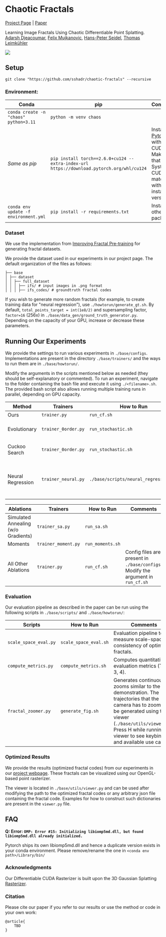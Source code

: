 # Chaotic Fractals
[Project Page](https://chaotic-fractals.mpi-inf.mpg.de/) | [Paper](https://chaotic-fractals.mpi-inf.mpg.de/Chaotic_Fractals.pdf) 

Learning Image Fractals Using Chaotic Differentiable Point Splatting.\
[Adarsh Djeacoumar](https://scholar.google.com/citations?user=3oeUgGEAAAAJ&hl=en), [Felix Mujkanovic](https://people.mpi-inf.mpg.de/~fmujkano/), [Hans-Peter Seidel](https://people.mpi-inf.mpg.de/~hpseidel/), [Thomas Leimkühler](https://people.mpi-inf.mpg.de/~tleimkue/)

![](teaser.jpg)

## Setup
```
git clone "https://github.com/sshadr/chaotic-fractals" --recursive
```

### Environment:

| Conda | pip | Comments |
|------|------|------|
| ```conda create -n "chaos" python=3.11``` | ```python -m venv chaos``` |
| *Same as pip* |`pip install torch==2.6.0+cu124 --extra-index-url https://download.pytorch.org/whl/cu124`| Install [Pytorch](https://pytorch.org/get-started/locally/) with CUDA. Make sure that the System CUDA matches with the installation version. |
|`conda env update -f environment.yml`| `pip install -r requirements.txt`| Install all other packages |

### Dataset
We use the implementation from [Improving Fractal Pre-training](https://github.com/catalys1/fractal-pretraining) for generating fractal datasets.

We provide the dataset used in our experiments in our project page. The default organization of the files as follows:

```
├── base
│ ├── dataset
│ │ ├── full_dataset
│ │ │ ├── ifs/ # input images in .png format
│ │ │ ├── ifs_codes/ # groundtruth fractal codes
```
If you wish to generate more random fractals (for example, to create training data for "neural regression"), use `./howtorun/generate_gt.sh`. By default, `total_points_target = int(1e8/2)` and supersampling factor, `factor=16` (256x) in `./base/data_gen/ground_truth_generator.py`. Depending on the capacity of your GPU, increase or decrease these parameters.

## Running Our Experiments

We provide the settings to run various experiments in `./base/configs`. Implementations are present in the directory `./base/trainers/` and the ways to run them are in `./base/howtorun/`.

Modify the arguments in the scripts mentioned below as needed (they should be self-explanatory or commented). To run an experiment, navigate to the folder containing the bash file and execute it using `./<filename>.sh`. The provided bash script also allows running multiple training runs in parallel, depending on GPU capacity.

| Method | **Trainers** | **How to Run** | Comments |
|------|------|----------|----------|
| Ours | `trainer.py` | `run_cf.sh`|
| Evolutionary | `trainer_0order.py` | `run_stochastic.sh`| Refer to comments in .sh |
| Cuckoo Search | `trainer_0order.py` | `run_stochastic.sh`| Refer to comments in .sh |
| Neural Regression | `trainer_neural.py` | `./base/scripts/neural_regression.py`  | training and evaluation paths have to be updated. |


| Ablations | **Trainers** | **How to Run** | Comments |
|------|------|----------|---------|
| Simulated Annealing (w/o Gradients) | `trainer_sa.py` | `run_sa.sh`|
| Moments | `trainer_moment.py` | `run_moments.sh`|
|All Other Ablations | `trainer.py` | `run_cf.sh`| Config files are present in `./base/configs`. Modify the argument in `run_cf.sh`|

### Evaluation
Our evaluation pipeline as described in the paper can be run using the following scripts in `./base/scripts/` and `./base/howtorun/`:

| Scripts | How to Run | Comments |
|------|----------|---------|
| `scale_space_eval.py` | `scale_space_eval.sh` | Evaluation pipeline to measure scale-space consistency of optimized fractals. |
| `compute_metrics.py` | `compute_metrics.sh` | Computes quantitative evaluation metrics (Tab. 3, 4). |
| `fractal_zoomer.py` | `generate_fig.sh` | Generates continuous zooms similar to the video demonstration. The trajectories that the camera has to zoom can be generated using the viewer (`./base/utils/viewer.py`). Press H while running the viewer to see keybindings and available use cases.|

### Optimized Results
We provide the results (optimized fractal codes) from our experiments in our [project webpage](https://chaotic-fractals.mpi-inf.mpg.de/). These fractals can be visualized using our OpenGL-based point rasterizer.

The viewer is located in `./base/utils/viewer.py` and can be used after modifying the path to the optimized fractal codes or any arbitrary json file containing the fractal code. Examples for how to construct such dictionaries are present in the `viewer.py` file.

## FAQ
<a id="q4"></a>
**Q: Error: `OMP: Error #15: Initializing libiomp5md.dll, but found libiomp5md.dll already initialized.`**

Pytorch ships its own libiomp5md.dll and hence a duplicate version exists in your conda environment. Please remove/rename the one in `<conda env path>/Library/bin/`

### Acknowledgments
Our Differentiable CUDA Rasterizer is built upon the 3D Gaussian Splatting [Rasterizer](https://github.com/graphdeco-inria/diff-gaussian-rasterization). 

### Citation
Please cite our paper if you refer to our results or use the method or code in your own work:

    @article{
        TBD
    }